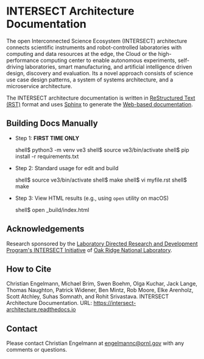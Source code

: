 # INTERSECT Architecture Documentation

The open Interconnected Science Ecosystem (INTERSECT) architecture connects
scientific instruments and robot-controlled laboratories with computing and
data resources at the edge, the Cloud or the high-performance computing center
to enable autonomous experiments, self-driving laboratories, smart
manufacturing, and artificial intelligence driven design, discovery and
evaluation. Its a novel approach consists of science use case design patterns,
a system of systems architecture, and a microservice architecture.

The INTERSECT architecture documentation is written in
[ReStructured Text (RST)](https://www.sphinx-doc.org/en/master/usage/restructuredtext/)
format and uses [Sphinx](https://www.sphinx-doc.org/) to generate the
[Web-based documentation](https://intersect-architecture.readthedocs.io).



##  Building Docs Manually

 - Step 1: **FIRST TIME ONLY**

   shell$ python3 -m venv ve3
   shell$ source ve3/bin/activate
   shell$ pip install -r requirements.txt


 - Step 2: Standard usage for edit and build

   shell$ source ve3/bin/activate
   shell$ make
   shell$ vi myfile.rst
   shell$ make

 - Step 3: View HTML results (e.g., using ``open`` utility on macOS)

   shell$ open _build/index.html



## Acknowledgements

Research sponsored by the [Laboratory Directed Research and Development
Program's INTERSECT Initiative](https://www.ornl.gov/intersect) of [Oak Ridge
National Laboratory](https://www.ornl.gov).

## How to Cite

Christian Engelmann,
Michael Brim,
Swen Boehm,
Olga Kuchar,
Jack Lange,
Thomas Naughton,
Patrick Widener,
Ben Mintz,
Rob Moore,
Elke Arenholz,
Scott Atchley,
Suhas Somnath, and
Rohit Srivastava.
INTERSECT Architecture Documentation.
URL: https://intersect-architecture.readthedocs.io

## Contact

Please contact Christian Engelmann at engelmannc@ornl.gov with any comments or
questions.
